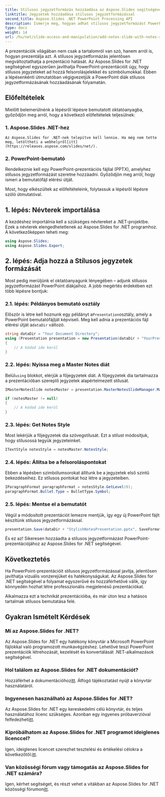 ```yaml
---
title: Stílusos jegyzetformázás hozzáadása az Aspose.Slides segítségével .NET-hez
linktitle: Jegyzetek hozzáadása stílusos jegyzetformázással
second_title: Aspose.Slides .NET PowerPoint Processing API
description: Ismerje meg, hogyan adhat stílusos jegyzetformázást PowerPoint-prezentációihoz az Aspose.Slides for .NET segítségével. Javítsa diákjait szimbólumokkal és felsorolásjelekkel.
type: docs
weight: 14
url: /hu/net/slide-access-and-manipulation/add-notes-slide-with-notes-style/
---
```


A prezentációk világában nem csak a tartalomról van szó, hanem arról is, hogyan prezentálja azt. A stílusos jegyzetformázás jelentősen megváltoztathatja a prezentáció hatását. Az Aspose.Slides for .NET segítségével egyszerűen javíthatja PowerPoint-prezentációit úgy, hogy stílusos jegyzeteket ad hozzá felsorolásjelekkel és szimbólumokkal. Ebben a lépésenkénti útmutatóban végigvezetjük a PowerPoint diák stílusos jegyzetformázásának hozzáadásának folyamatán.

## Előfeltételek

Mielőtt belemerülnénk a lépésről lépésre bemutatott oktatóanyagba, győződjön meg arról, hogy a következő előfeltételek teljesülnek:

### 1. Aspose.Slides .NET-hez
    Az Aspose.Slides for .NET-nek telepítve kell lennie. Ha még nem tette meg, letöltheti a webhelyről[itt](https://releases.aspose.com/slides/net/).

### 2. PowerPoint-bemutató
   Rendelkeznie kell egy PowerPoint-prezentációs fájllal (PPTX), amelyhez stílusos jegyzetformázást szeretne hozzáadni. Győződjön meg arról, hogy ismeri a bemutatófájl elérési útját.

Most, hogy elkészültek az előfeltételeink, folytassuk a lépésről lépésre szóló útmutatóval.

## 1. lépés: Névterek importálása

A kezdéshez importálnia kell a szükséges névtereket a .NET-projektbe. Ezek a névterek elengedhetetlenek az Aspose.Slides for .NET programhoz. A következőképpen teheti meg:

```csharp
using Aspose.Slides;
using Aspose.Slides.Export;
```

## 2. lépés: Adja hozzá a Stílusos jegyzetek formázását

Most pedig merüljünk el oktatóanyagunk lényegében – adjunk stílusos jegyzetformázást PowerPoint diákjaihoz. A jobb megértés érdekében ezt több lépésre bontjuk:

### 2.1. lépés: Példányos bemutató osztály

 Először is létre kell hoznunk egy példányt a`Presentation`osztály, amely a PowerPoint bemutatófájlját képviseli. Meg kell adnia a prezentációs fájl elérési útját a`dataDir` változó.

```csharp
string dataDir = "Your Document Directory";
using (Presentation presentation = new Presentation(dataDir + "YourPresentation.pptx"))
{
    // A kódod ide kerül
}
```

### 2.2. lépés: Nyissa meg a Master Notes diát

 Belül`using` blokkot, elérjük a főjegyzetek diát. A főjegyzetek dia tartalmazza a prezentációban szereplő jegyzetek alapértelmezett stílusát.

```csharp
IMasterNotesSlide notesMaster = presentation.MasterNotesSlideManager.MasterNotesSlide;

if (notesMaster != null)
{
    // A kódod ide kerül
}
```

### 2.3. lépés: Get Notes Style

Most lekérjük a főjegyzetek dia szövegstílusát. Ezt a stílust módosítjuk, hogy stílusossá tegyük jegyzeteinket.

```csharp
ITextStyle notesStyle = notesMaster.NotesStyle;
```

### 2.4. lépés: Állítsa be a felsoroláspontokat

Ebben a lépésben szimbólumsorokat állítunk be a jegyzetek első szintű bekezdéseihez. Ez stílusos pontokat hoz létre a jegyzeteiben.

```csharp
IParagraphFormat paragraphFormat = notesStyle.GetLevel(0);
paragraphFormat.Bullet.Type = BulletType.Symbol;
```

### 2.5. lépés: Mentse el a bemutatót

Végül a módosított prezentációt lemezre mentjük, így egy új PowerPoint fájlt készítünk stílusos jegyzetformázással.

```csharp
presentation.Save(dataDir + "StylishNotesPresentation.pptx", SaveFormat.Pptx);
```

És ez az! Sikeresen hozzáadta a stílusos jegyzetformázást PowerPoint-prezentációjához az Aspose.Slides for .NET segítségével.

## Következtetés

Ha PowerPoint-prezentációit stílusos jegyzetformázással javítja, jelentősen javíthatja vizuális vonzerejüket és hatékonyságukat. Az Aspose.Slides for .NET segítségével a folyamat egyszerűvé és hozzáférhetővé válik, így könnyedén hozhat létre professzionális megjelenésű prezentációkat.

Alkalmazza ezt a technikát prezentációiba, és már úton lesz a hatásos tartalmak stílusos bemutatása felé.

## Gyakran Ismételt Kérdések

### Mi az Aspose.Slides for .NET?
Az Aspose.Slides for .NET egy hatékony könyvtár a Microsoft PowerPoint fájlokkal való programozott munkavégzéshez. Lehetővé teszi PowerPoint prezentációk létrehozását, kezelését és konvertálását .NET-alkalmazások segítségével.

### Hol találom az Aspose.Slides for .NET dokumentációt?
 Hozzáférhet a dokumentációhoz[itt](https://reference.aspose.com/slides/net/). Átfogó tájékoztatást nyújt a könyvtár használatáról.

### Ingyenesen használható az Aspose.Slides for .NET?
 Az Aspose.Slides for .NET egy kereskedelmi célú könyvtár, és teljes használatához licenc szükséges. Azonban egy ingyenes próbaverzióval felfedezheti[itt](https://releases.aspose.com/).

### Kipróbálhatom az Aspose.Slides for .NET programot ideiglenes licenccel?
Igen, ideiglenes licencet szerezhet tesztelési és értékelési célokra a következőtől:[itt](https://purchase.aspose.com/temporary-license/).

### Van közösségi fórum vagy támogatás az Aspose.Slides for .NET számára?
 Igen, kérhet segítséget, és részt vehet a vitákban az Aspose.Slides for .NET közösségi fórumon[itt](https://forum.aspose.com/).